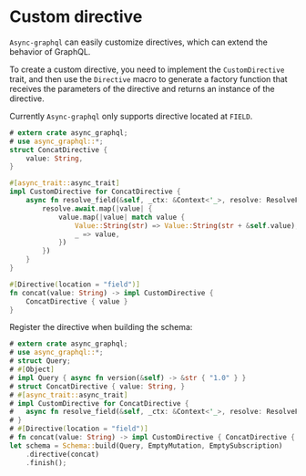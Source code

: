 # Custom directive

`Async-graphql` can easily customize directives, which can extend the behavior of GraphQL.

To create a custom directive, you need to implement the `CustomDirective` trait, and then use the `Directive` macro to 
generate a factory function that receives the parameters of the directive and returns an instance of the directive.

Currently `Async-graphql` only supports directive located at `FIELD`.

```rust
# extern crate async_graphql;
# use async_graphql::*;
struct ConcatDirective {
    value: String,
}

#[async_trait::async_trait]
impl CustomDirective for ConcatDirective {
    async fn resolve_field(&self, _ctx: &Context<'_>, resolve: ResolveFut<'_>) -> ServerResult<Option<Value>> {
        resolve.await.map(|value| {
            value.map(|value| match value {
                Value::String(str) => Value::String(str + &self.value),
                _ => value,
            })
        })
    }
}

#[Directive(location = "field")]
fn concat(value: String) -> impl CustomDirective {
    ConcatDirective { value }
}
```

Register the directive when building the schema:

```rust
# extern crate async_graphql;
# use async_graphql::*;
# struct Query;
# #[Object]
# impl Query { async fn version(&self) -> &str { "1.0" } }
# struct ConcatDirective { value: String, }
# #[async_trait::async_trait]
# impl CustomDirective for ConcatDirective {
#   async fn resolve_field(&self, _ctx: &Context<'_>, resolve: ResolveFut<'_>) -> ServerResult<Option<Value>> { todo!() }
# }
# #[Directive(location = "field")]
# fn concat(value: String) -> impl CustomDirective { ConcatDirective { value } }
let schema = Schema::build(Query, EmptyMutation, EmptySubscription)
    .directive(concat)
    .finish();
```
